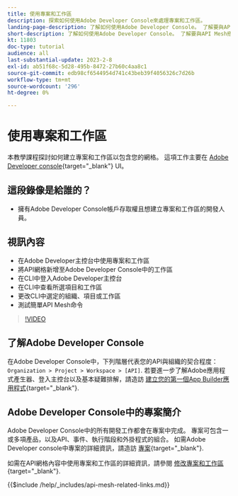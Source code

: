 ```yaml
---
title: 使用專案和工作區
description: 探索如何使用Adobe Developer Console來處理專案和工作區。
landing-page-description: 了解如何使用Adobe Developer Console。 了解要與API Mesh搭配使用的專案和工作區。
short-description: 了解如何使用Adobe Developer Console。 了解要與API Mesh搭配使用的專案和工作區。
kt: 11803
doc-type: tutorial
audience: all
last-substantial-update: 2023-2-8
exl-id: ab51f68c-5d28-495b-8472-27b60c4aa8c1
source-git-commit: edb98cf6544954d741c43beb39f4056326c7d26b
workflow-type: tm+mt
source-wordcount: '296'
ht-degree: 0%

---
```


# 使用專案和工作區

本教學課程探討如何建立專案和工作區以包含您的網格。 這項工作主要在 [Adobe Developer console](https://developer.adobe.com/console){target="_blank"} UI。

## 這段錄像是給誰的？

* 擁有Adobe Developer Console帳戶存取權且想建立專案和工作區的開發人員。

## 視訊內容

* 在Adobe Developer主控台中使用專案和工作區
* 將API網格新增至Adobe Developer Console中的工作區
* 在CLI中登入Adobe Developer主控台
* 在CLI中查看所選項目和工作區
* 更改CLI中選定的組織、項目或工作區
* 測試簡單API Mesh命令

>[!VIDEO](https://video.tv.adobe.com/v/3414123?quality=12&learn=on)

## 了解Adobe Developer Console

在Adobe Developer Console中，下列階層代表您的API與組織的契合程度： `Organization > Project > Workspace > [API]`. 若要進一步了解Adobe應用程式產生器、登入主控台以及基本疑難排解，請造訪 [建立您的第一個App Builder應用程式](https://developer.adobe.com/app-builder/docs/getting_started/first_app/){target="_blank"}.

## Adobe Developer Console中的專案簡介

Adobe Developer Console中的所有開發工作都會在專案中完成。 專案可包含一或多項產品，以及API、事件、執行階段和外掛程式的組合。 如需Adobe Developer console中專案的詳細資訊，請造訪 [專案](https://developer.adobe.com/developer-console/docs/guides/projects/){target="_blank"}.

如需在API網格內容中使用專案和工作區的詳細資訊，請參閱 [修改專案和工作區](https://developer.adobe.com/graphql-mesh-gateway/gateway/create-mesh/#modify-projects-and-workspaces){target="_blank"}.

{{$include /help/_includes/api-mesh-related-links.md}}
